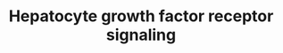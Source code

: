 ---
annotations:
- id: PW:0000105
  parent: signaling pathway
  type: Pathway Ontology
  value: Rho/Rac/Cdc42 mediated signaling pathway
- id: PW:0000578
  parent: signaling pathway
  type: Pathway Ontology
  value: scatter factor/hepatocyte growth factor signaling pathway
- id: CL:0000182
  parent: native cell
  type: Cell Type Ontology
  value: hepatocyte
authors:
- 169.230.77.174
- MaintBot
- Ddigles
- L Dupuis
- Eweitz
- DeSl
description: 'Signaling pathway of the Hepatocyte Growth Factor Receptor (Homo sapiens)
  also know as C-Met. The C-Met activation results in the stimulation of a variety
  of intracellular signalling pathways, which regulate several processes such as:
  motility, migration, proliferation and invasion.'
last-edited: 2021-06-02
organisms:
- Rattus norvegicus
redirect_from:
- /index.php/Pathway:WP94
- /instance/WP94
- /instance/WP94_r118829
revision: r118829
schema-jsonld:
- '@context': https://schema.org/
  '@id': https://wikipathways.github.io/pathways/WP94.html
  '@type': Dataset
  creator:
    '@type': Organization
    name: WikiPathways
  description: 'Signaling pathway of the Hepatocyte Growth Factor Receptor (Homo sapiens)
    also know as C-Met. The C-Met activation results in the stimulation of a variety
    of intracellular signalling pathways, which regulate several processes such as:
    motility, migration, proliferation and invasion.'
  keywords:
  - Crk
  - Crkl
  - Dock1
  - Elk1
  - Fos
  - Gab1
  - Grb2
  - Hgf
  - Hras
  - Itga1
  - Itgb1
  - Jun
  - Map2k1
  - Map2k2
  - Map4k1
  - Mapk1
  - Mapk3
  - Mapk8
  - Met
  - PIK3CA
  - Pak1
  - Pten
  - Ptk2
  - Ptk2b
  - Ptpn11
  - Pxn
  - RAPGEF1
  - Raf1
  - Rap1a
  - Rap1b
  - Rasa1
  - Sos1
  - Src
  - Stat3
  license: CC0
  name: Hepatocyte growth factor receptor signaling
seo: CreativeWork
title: Hepatocyte growth factor receptor signaling
wpid: WP94
---